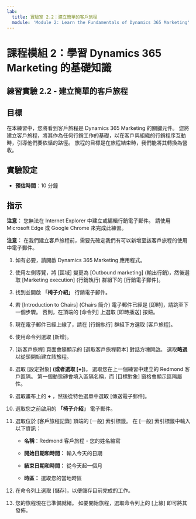 ```yaml
---
lab:
  title: 實驗室 2.2：建立簡單的客戶旅程
  module: 'Module 2: Learn the Fundamentals of Dynamics 365 Marketing'
---
```


<a name="module-2-learn-the-fundamentals-of-dynamics-365-marketing"></a>課程模組 2：學習 Dynamics 365 Marketing 的基礎知識
========================

## <a name="practice-lab-22---create-a-simple-customer-journey"></a>練習實驗 2.2 - 建立簡單的客戶旅程

## <a name="objectives"></a>目標

在本練習中，您將看到客戶旅程是 Dynamics 365 Marketing 的關鍵元件。 您將建立客戶旅程，將其作為任何行銷工作的基礎，以在客戶與組織的行銷程序互動時，引導他們要依循的路徑。 旅程的目標是在旅程結束時，我們能將其轉換為營收。

## <a name="lab-setup"></a>實驗設定

  - **預估時間**：10 分鐘

## <a name="instructions"></a>指示

**注意：** 您無法在 Internet Explorer 中建立或編輯行銷電子郵件。 請使用 Microsoft Edge 或 Google Chrome 來完成此練習。

**注意：** 在我們建立客戶旅程前，需要先確定我們有可以新增至該客戶旅程的使用中電子郵件。 

1. 如有必要，請開啟 Dynamics 365 Marketing 應用程式。 

2. 使用左側導覽，將 [區域] 變更為 [Outbound marketing] \(輸出行銷\)，然後選取 [Marketing execution] \(行銷執行\) 群組下的 [行銷電子郵件]。

3. 找到並開啟 **「椅子介紹」** 行銷電子郵件。  

4. 若 [Introduction to Chairs] \(Chairs 簡介\) 電子郵件已經是 [即時]，請跳至下一個步驟。 
   否則，在頂端的 [命令列] 上選取 [即時播送] 按鈕。 

5. 現在電子郵件已經上線了，請在 [行銷執行] 群組下方選取 [客戶旅程]。

6. 使用命令列選取 [新增]。

7. [新客戶旅程] 頁面會隨顯示的 [選取客戶旅程範本] 對話方塊開啟。 選取**略過**以從頭開始建立該旅程。

8. 選取 [設定對象] ****(或者選取 [+]****)。 選取您在上一個練習中建立的 Redmond 客戶區隔。 第一個動態磚會填入區隔名稱，而 [目標對象] 窗格會顯示區隔屬性。

9. 選取畫布上的 **+** ，然後從特色選單中選取 [傳送電子郵件]。

10. 選取您之前啟用的 **「椅子介紹」** 電子郵件。 

11. 選取位於 [客戶旅程記錄] 頂端的 [一般] 索引標籤。 在 [一般] 索引標籤中輸入以下資訊：

    - **名稱**：Redmond 客戶旅程 - 您的姓名縮寫

    - **開始日期和時間：** 輸入今天的日期

    - **結束日期和時間：** 從今天起一個月

    - **時區：** 選取您的當地時區 

12. 在命令列上選取 [儲存]，以便儲存目前完成的工作。

13. 您的旅程現在已準備就緒。 如要開始旅程，選取命令列上的 [上線] 即可將其發佈。
